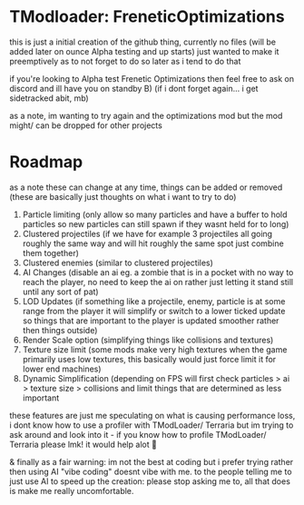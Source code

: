 # TModloader: FreneticOptimizations

this is just a initial creation of the github thing, currently no files (will be added later on ounce Alpha testing and up starts)
just wanted to make it preemptively as to not forget to do so later as i tend to do that

if you're looking to Alpha test Frenetic Optimizations then feel free to ask on discord and ill have you on standby B) (if i dont forget again... i get sidetracked abit, mb)

as a note, im wanting to try again and the optimizations mod but the mod might/ can be dropped for other projects

# Roadmap

as a note these can change at any time, things can be added or removed (these are basically just thoughts on what i want to try to do)

1. Particle limiting (only allow so many particles and have a buffer to hold particles so new particles can still spawn if they wasnt held for to long)
2. Clustered projectiles (if we have for example 3 projectiles all going roughly the same way and will hit roughly the same spot just combine them together)
3. Clustered enemies (similar to clustered projectiles)
4. AI Changes (disable an ai eg. a zombie that is in a pocket with no way to reach the player, no need to keep the ai on rather just letting it stand still until any sort of pat)
5. LOD Updates (if something like a projectile, enemy, particle is at some range from the player it will simplify or switch to a lower ticked update so things that are important to the player is updated smoother rather then things outside)
6. Render Scale option (simplifying things like collisions and textures)
7. Texture size limit (some mods make very high textures when the game primarily uses low textures, this basically would just force limit it for lower end machines)
8. Dynamic Simplification (depending on FPS will first check particles > ai > texture size > collisions and limit things that are determined as less important

these features are just me speculating on what is causing performance loss, i dont know how to use a profiler with TModLoader/ Terraria but im trying to ask around and look into it - if you know how to profile TModLoader/ Terraria please lmk! it would help alot 🙏

& finally as a fair warning: im not the best at coding but i prefer trying rather then using AI "vibe coding" doesnt vibe with me.
to the people telling me to just use AI to speed up the creation: please stop asking me to, all that does is make me really uncomfortable.
